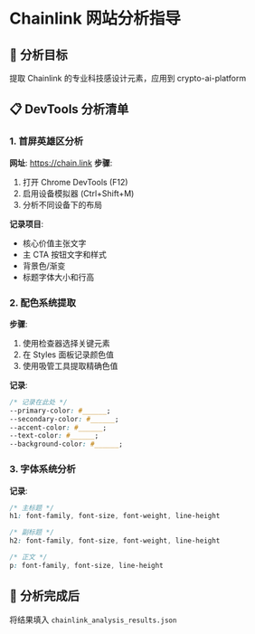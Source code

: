 # Chainlink 网站分析指导

## 🎯 分析目标
提取 Chainlink 的专业科技感设计元素，应用到 crypto-ai-platform

## 📋 DevTools 分析清单

### 1. 首屏英雄区分析
**网址**: https://chain.link
**步骤**:
1. 打开 Chrome DevTools (F12)
2. 启用设备模拟器 (Ctrl+Shift+M)
3. 分析不同设备下的布局

**记录项目**:
- 核心价值主张文字
- 主 CTA 按钮文字和样式
- 背景色/渐变
- 标题字体大小和行高

### 2. 配色系统提取
**步骤**:
1. 使用检查器选择关键元素
2. 在 Styles 面板记录颜色值
3. 使用吸管工具提取精确色值

**记录**:
```css
/* 记录在此处 */
--primary-color: #______;
--secondary-color: #______;
--accent-color: #______;
--text-color: #______;
--background-color: #______;
```

### 3. 字体系统分析
**记录**:
```css
/* 主标题 */
h1: font-family, font-size, font-weight, line-height

/* 副标题 */
h2: font-family, font-size, font-weight, line-height

/* 正文 */
p: font-family, font-size, line-height
```

## 🎯 分析完成后
将结果填入 `chainlink_analysis_results.json`
